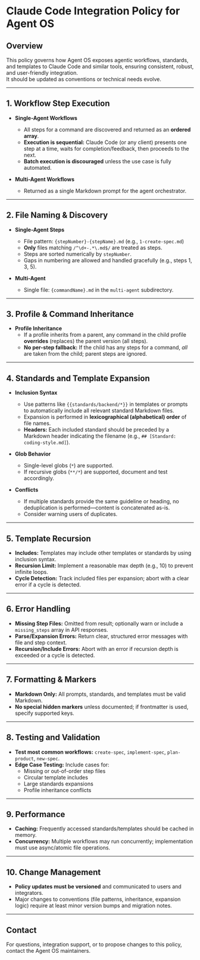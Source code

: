 # Claude Code Integration Policy for Agent OS

## Overview

This policy governs how Agent OS exposes agentic workflows, standards, and templates to Claude Code and similar tools, ensuring consistent, robust, and user-friendly integration.  
It should be updated as conventions or technical needs evolve.

---

## 1. Workflow Step Execution

- **Single-Agent Workflows**
  - All steps for a command are discovered and returned as an **ordered array**.
  - **Execution is sequential:** Claude Code (or any client) presents one step at a time, waits for completion/feedback, then proceeds to the next.
  - **Batch execution is discouraged** unless the use case is fully automated.

- **Multi-Agent Workflows**
  - Returned as a single Markdown prompt for the agent orchestrator.

---

## 2. File Naming & Discovery

- **Single-Agent Steps**
  - File pattern: `{stepNumber}-{stepName}.md` (e.g., `1-create-spec.md`)
  - **Only** files matching `/^\d+-.*\.md$/` are treated as steps.
  - Steps are sorted numerically by `stepNumber`.
  - Gaps in numbering are allowed and handled gracefully (e.g., steps 1, 3, 5).

- **Multi-Agent**
  - Single file: `{commandName}.md` in the `multi-agent` subdirectory.

---

## 3. Profile & Command Inheritance

- **Profile Inheritance**
  - If a profile inherits from a parent, any command in the child profile **overrides** (replaces) the parent version (all steps).
  - **No per-step fallback:** If the child has any steps for a command, *all* are taken from the child; parent steps are ignored.

---

## 4. Standards and Template Expansion

- **Inclusion Syntax**
  - Use patterns like `{{standards/backend/*}}` in templates or prompts to automatically include all relevant standard Markdown files.
  - Expansion is performed in **lexicographical (alphabetical) order** of file names.
  - **Headers:** Each included standard should be preceded by a Markdown header indicating the filename (e.g., `## [Standard: coding-style.md]`).

- **Glob Behavior**
  - Single-level globs (`*`) are supported.
  - If recursive globs (`**/*`) are supported, document and test accordingly.

- **Conflicts**
  - If multiple standards provide the same guideline or heading, no deduplication is performed—content is concatenated as-is.
  - Consider warning users of duplicates.

---

## 5. Template Recursion

- **Includes:** Templates may include other templates or standards by using inclusion syntax.
- **Recursion Limit:** Implement a reasonable max depth (e.g., 10) to prevent infinite loops.
- **Cycle Detection:** Track included files per expansion; abort with a clear error if a cycle is detected.

---

## 6. Error Handling

- **Missing Step Files:** Omitted from result; optionally warn or include a `missing_steps` array in API responses.
- **Parse/Expansion Errors:** Return clear, structured error messages with file and step context.
- **Recursion/Include Errors:** Abort with an error if recursion depth is exceeded or a cycle is detected.

---

## 7. Formatting & Markers

- **Markdown Only:** All prompts, standards, and templates must be valid Markdown.
- **No special hidden markers** unless documented; if frontmatter is used, specify supported keys.

---

## 8. Testing and Validation

- **Test most common workflows:** `create-spec`, `implement-spec`, `plan-product`, `new-spec`.
- **Edge Case Testing:** Include cases for:
  - Missing or out-of-order step files
  - Circular template includes
  - Large standards expansions
  - Profile inheritance conflicts

---

## 9. Performance

- **Caching:** Frequently accessed standards/templates should be cached in memory.
- **Concurrency:** Multiple workflows may run concurrently; implementation must use async/atomic file operations.

---

## 10. Change Management

- **Policy updates must be versioned** and communicated to users and integrators.
- Major changes to conventions (file patterns, inheritance, expansion logic) require at least minor version bumps and migration notes.

---

## Contact

For questions, integration support, or to propose changes to this policy, contact the Agent OS maintainers.

